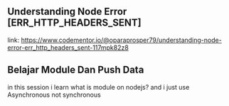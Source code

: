 ## Understanding Node Error [ERR_HTTP_HEADERS_SENT]

link: https://www.codementor.io/@oparaprosper79/understanding-node-error-err_http_headers_sent-117mpk82z8

## Belajar Module Dan Push Data

in this session i learn what is module on nodejs? and i just use Asynchronous not synchronous